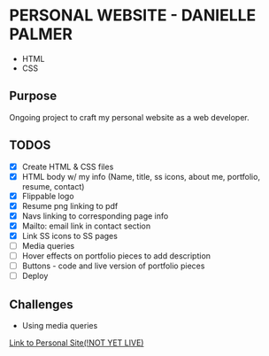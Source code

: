 # PERSONAL WEBSITE - DANIELLE PALMER
- HTML
- CSS

## Purpose
Ongoing project to craft my personal website as a web developer.

## TODOS
- [x] Create HTML & CSS files
- [x] HTML body w/ my info (Name, title, ss icons, about me, portfolio, resume, contact)
- [x] Flippable logo
- [x] Resume png linking to pdf
- [x] Navs linking to corresponding page info
- [x] Mailto: email link in contact section
- [x] Link SS icons to SS pages
- [ ] Media queries
- [ ] Hover effects on portfolio pieces to add description
- [ ] Buttons - code and live version of portfolio pieces
- [ ] Deploy

## Challenges
- Using media queries

[Link to Personal Site(!NOT YET LIVE)](http://daniellezpalmer.com)
